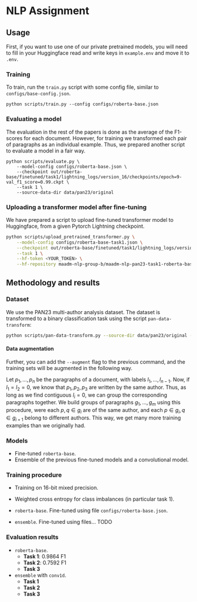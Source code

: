 # NLP Assignment

## Usage

First, if you want to use one of our private pretrained models, you will need to fill in your
Huggingface read and write keys in `example.env` and move it to `.env`.

### Training
To train, run the `train.py` script with some config file, similar to `configs/base-config.json`.
```
python scripts/train.py --config configs/roberta-base.json
```

### Evaluating a model
The evaluation in the rest of the papers is done as the average of the F1-scores for each document. However, for training we transformed each pair of paragraphs as an individual example. Thus, we prepared another script to evaluate a model in a fair way.

```
python scripts/evaluate.py \
    --model-config configs/roberta-base.json \
    --checkpoint out/roberta-base/finetuned/task1/lightning_logs/version_16/checkpoints/epoch=9-val_f1_score=0.99.ckpt \
    --task 1 \
    --source-data-dir data/pan23/original
```

### Uploading a transformer model after fine-tuning
We have prepared a script to upload fine-tuned transformer model to Huggingface, from a given Pytorch Lightning checkpoint.

```bash
python scripts/upload_pretrained_transformer.py \
    --model-config configs/roberta-base-task1.json \
    --checkpoint out/roberta-base/finetuned/task1/lightning_logs/version_13/checkpoints/epoch=14-val_f1_score=0.99.ckpt \
    --task 1 \
    --hf-token <YOUR_TOKEN> \
    --hf-repository maadm-nlp-group-b/maadm-nlp-pan23-task1-roberta-base-finetuned
```

## Methodology and results

### Dataset
We use the PAN23 multi-author analysis dataset. The dataset is transformed to a binary classification task using the script `pan-data-transform`:
```bash
python scripts/pan-data-transform.py --source-dir data/pan23/original --target-dir data
```
#### Data augmentation
Further, you can add the `--augment` flag to the previous command, and the training sets will be augmented in the following way.

Let $p_1, \dots, p_n$ be the paragraphs of a document, with labels $l_1, \dots, l_{n-1}$. Now, if $l_1=l_2=0$, we know that $p_1, p_2, p_3$ are written by the same author. Thus, as long as we find contiguous $l_i=0$, we can group the corresponding paragraphs together. We build groups of paragraphs $g_1,\dots, g_m$ using this procedure, were each $p, q \in g_i$ are of the same author, and each $p \in g_i, q \in g_{i+1}$ belong to different authors. This way, we get many more training examples than we originally had.

### Models
- Fine-tuned `roberta-base`.
- Ensemble of the previous fine-tuned models and a convolutional model.

### Training procedure
- Training on 16-bit mixed precision.
- Weighted cross entropy for class imbalances (in particular task 1).

- `roberta-base`. Fine-tuned using file `configs/roberta-base.json`.
- `ensemble`. Fine-tuned using files... TODO

### Evaluation results

- `roberta-base`.
    - **Task 1**: 0.9864 F1
    - **Task 2**: 0.7592 F1
    - **Task 3**
- `ensemble` with `conv1d`.
    - **Task 1**
    - **Task 2**
    - **Task 3**

